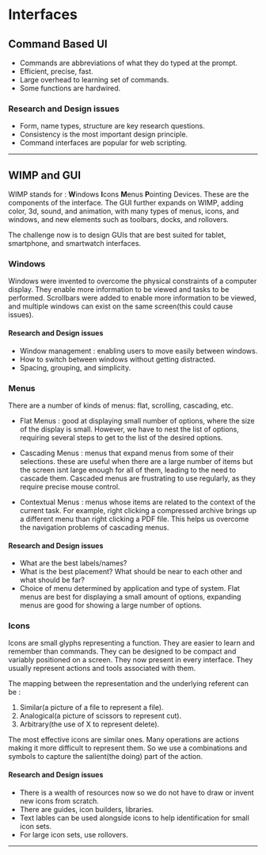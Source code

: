 # Interfaces

## Command Based UI

- Commands are abbreviations of what they do typed at the 
prompt.
- Efficient, precise, fast. 
- Large overhead to learning set of commands.
- Some functions are hardwired.

### Research and Design issues

- Form, name types, structure are key research questions.	
- Consistency is the most important design principle.
- Command interfaces are popular for web scripting.

---

## WIMP and GUI

WIMP stands for : **W**indows **I**cons **M**enus **P**ointing Devices.
These are the components of the interface. The GUI further expands on 
WIMP, adding color, 3d, sound, and animation, with many types of 
menus, icons, and windows, and new elements such as toolbars, docks,
and rollovers. 

The challenge now is to design GUIs that are best suited for 
tablet, smartphone, and smartwatch interfaces.

### Windows 

Windows were invented to overcome the physical constraints of a computer
display. They enable more information to be viewed and tasks to be performed. 
Scrollbars were added to enable more information to be viewed, and multiple
windows can exist on the same screen(this could cause issues).


#### Research and Design issues

- Window management : enabling users to move easily between windows.
- How to switch between windows without getting distracted.
- Spacing, grouping, and simplicity.

### Menus

There are a number of kinds of menus: flat, scrolling, cascading, etc. 

- Flat Menus : good at displaying small number of options, where the 
size of the display is small. However, we have to nest the list of options, 
requiring several steps to get to the list of the desired options.

- Cascading Menus : menus that expand menus from some of their selections. 
these are useful when there are a large number of items but the screen isnt
large enough for all of them, leading to the need to cascade them. Cascaded 
menus are frustrating to use regularly, as they require precise mouse control.

- Contextual Menus : menus whose items are related to the context of the 
current task. For example, right clicking a compressed archive brings up 
a different menu than right clicking a PDF file. This helps us overcome
the navigation problems of cascading menus.

#### Research and Design issues

- What are the best labels/names?
- What is the best placement? What should be near to each other and what should be far?
- Choice of menu determined by application and type of system. Flat menus are best 
for displaying a small amount of options, expanding menus are good for showing
a large number of options. 

### Icons

Icons are small glyphs representing a function. They are easier to learn 
and remember than commands. They can be designed to be compact 
and variably positioned on a screen. They now present in every interface. 
They usually represent actions and tools associated with them.

The mapping between the representation and the underlying referent can be :

1. Similar(a picture of a file to represent a file).
2. Analogical(a picture of scissors to represent cut).
3. Arbitrary(the use of X to represent delete).

The most effective icons are similar ones. Many operations are actions
making it more difficult to represent them. So we use a combinations and 
symbols to capture the salient(the doing) part of the action.

#### Research and Design issues

- There is a wealth of resources now so we do not 
have to draw or invent new icons from scratch.
- There are guides, icon builders, libraries.
- Text lables can be used alongside icons to help identification for
small icon sets.
- For large icon sets, use rollovers.

---
